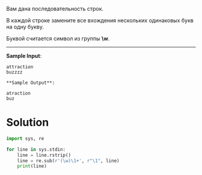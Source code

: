 Вам дана последовательность строк.

В каждой строке замените все вхождения нескольких одинаковых букв на одну букву.

Буквой считается символ из группы **\w**.

---

**Sample Input**:

```
attraction
buzzzz

**Sample Output**:

atraction
buz
```

# Solution
```python
import sys, re

for line in sys.stdin:
    line = line.rstrip()
    line = re.sub(r'(\w)\1+', r"\1", line)
    print(line)
```
